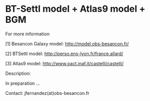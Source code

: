 BT-Settl model + Atlas9 model + BGM 
====================================

 For more information 
 
 [1] Besancon Galaxy model: http://model.obs-besancon.fr/
 
 [2] BTSettl model: http://perso.ens-lyon.fr/france.allard/ 
 
 [3] Atlas9 model: http://www.oact.inaf.it/castelli/castelli/
 
Description:

In preparation ...

Contact: jfernandez(at)obs-besancon.fr

